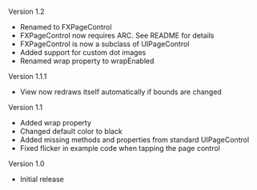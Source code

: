Version 1.2

- Renamed to FXPageControl
- FXPageControl now requires ARC. See README for details
- FXPageControl is now a subclass of UIPageControl
- Added support for custom dot images
- Renamed wrap property to wrapEnabled

Version 1.1.1

- View now redraws itself automatically if bounds are changed

Version 1.1

- Added wrap property
- Changed default color to black
- Added missing methods and properties from standard UIPageControl
- Fixed flicker in example code when tapping the page control

Version 1.0

- Initial release